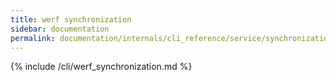 ```yaml
---
title: werf synchronization
sidebar: documentation
permalink: documentation/internals/cli_reference/service/synchronization.html
---
```


{% include /cli/werf_synchronization.md %}

